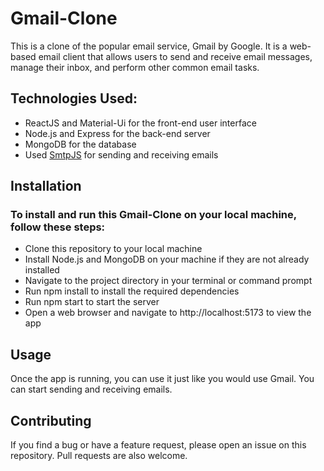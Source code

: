 # Gmail-Clone
This is a clone of the popular email service, Gmail by Google. It is a web-based email client that allows users to send and receive email messages, manage their inbox, and perform other common email tasks.

## Technologies Used: 

 - ReactJS and Material-Ui for the front-end user interface
 - Node.js and Express for the back-end server
 - MongoDB for the database
 - Used [SmtpJS](https://smtpjs.com) for sending and receiving emails
 
## Installation
### To install and run this Gmail-Clone on your local machine, follow these steps:
 - Clone this repository to your local machine
 - Install Node.js and MongoDB on your machine if they are not already installed
 - Navigate to the project directory in your terminal or command prompt
 - Run npm install to install the required dependencies
 - Run npm start to start the server
 - Open a web browser and navigate to http://localhost:5173 to view the app
 
## Usage
Once the app is running, you can use it just like you would use Gmail. You can start sending and receiving emails.

## Contributing
If you find a bug or have a feature request, please open an issue on this repository. Pull requests are also welcome.
